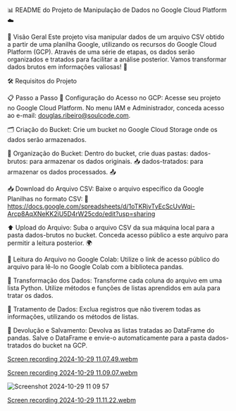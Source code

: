 📊 README do Projeto de Manipulação de Dados no Google Cloud Platform ☁️


🌟 Visão Geral
Este projeto visa manipular dados de um arquivo CSV obtido a partir de uma planilha Google, utilizando os recursos do Google Cloud Platform (GCP). Através de uma série de etapas, os dados serão organizados e tratados para facilitar a análise posterior. Vamos transformar dados brutos em informações valiosas! 🚀

🛠️ Requisitos do Projeto


📋 Passo a Passo
🔑 Configuração do Acesso no GCP:
Acesse seu projeto no Google Cloud Platform.
No menu IAM e Administrador, conceda acesso ao e-mail: douglas.ribeiro@soulcode.com.

🗂️ Criação do Bucket:
Crie um bucket no Google Cloud Storage onde os dados serão armazenados.

📁 Organização do Bucket:
Dentro do bucket, crie duas pastas:
dados-brutos: para armazenar os dados originais. 📥
dados-tratados: para armazenar os dados processados. 📤

📥 Download do Arquivo CSV:
Baixe o arquivo específico da Google Planilhas no formato CSV:
🔗 https://docs.google.com/spreadsheets/d/1oTKRjvTyEcScUvWqi-Arcp8AqXNeKK2iU5D4rW25cdo/edit?usp=sharing


⬆️ Upload do Arquivo:
Suba o arquivo CSV da sua máquina local para a pasta dados-brutos no bucket.
Conceda acesso público a este arquivo para permitir a leitura posterior. 🌍


📖 Leitura do Arquivo no Google Colab:
Utilize o link de acesso público do arquivo para lê-lo no Google Colab com a biblioteca pandas.


🔄 Transformação dos Dados:
Transforme cada coluna do arquivo em uma lista Python.
Utilize métodos e funções de listas aprendidos em aula para tratar os dados.


🚮 Tratamento de Dados:
Exclua registros que não tiverem todas as informações, utilizando os métodos de listas.


💾 Devolução e Salvamento:
Devolva as listas tratadas ao DataFrame do pandas.
Salve o DataFrame e envie-o automaticamente para a pasta dados-tratados do bucket na GCP.


[Screen recording 2024-10-29 11.07.49.webm](https://github.com/user-attachments/assets/d049df5d-6500-49fa-9b52-81e8c346806e)


[Screen recording 2024-10-29 11.09.07.webm](https://github.com/user-attachments/assets/4f18f36b-6072-4029-a369-f424fdd6385d)


![Screenshot 2024-10-29 11 09 57](https://github.com/user-attachments/assets/157f3196-efd7-42af-a4c2-b1fadaa4e16c)


[Screen recording 2024-10-29 11.11.22.webm](https://github.com/user-attachments/assets/f22db71c-b820-4f7b-b56a-9d5ea3754911)